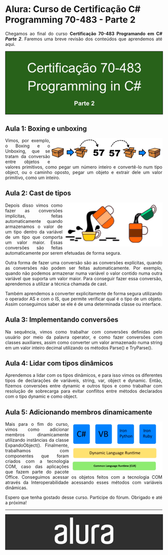 # Alura: Curso de Certificação C# Programming 70-483 - Parte 2

<p align="justify">Chegamos ao final do curso <b>Certificação 70-483 Programando em C# <i>Parte 2</i></b>. Faremos uma breve revisão dos conteúdos que aprendemos até aqui.</p>

<img src="Image01.png" border="1" />

## Aula 1: Boxing e unboxing

<img align="right" width="180px" src="Image02.png" />

<img align="right" width="180px" src="Image03.png" />

<p align="justify">Vimos, por exemplo, o Boxing e o Unboxing, que se tratam da conversão entre objetos e valores primitivos, como pegar um número inteiro e convertê-lo num tipo object, ou o caminho oposto, pegar um objeto e extrair dele um valor primitivo, como um inteiro.</p>

## Aula 2: Cast de tipos

<img align="right" width="120px" src="Image04.png" />

<img align="right" width="200px" src="Image05.png" />

<p align="justify">Depois disso vimos como fazer as conversões implícitas, feitas automaticamente quando armazenamos o valor de um tipo dentro da variável de um tipo que comporta um valor maior. Essas conversões são feitas automaticamente por serem efetuadas de forma segura.</p>

<p align="justify">Outra forma de fazer uma conversão são as conversões explícitas, quando as conversões não podem ser feitas automaticamente. Por exemplo, quando não podemos armazenar numa variável o valor contido numa outra variável que suporta um valor maior. Para conseguir fazer essa conversão, aprendemos a utilizar a técnica chamada de cast.</p>

<p align="justify">Também aprendemos a converter explicitamente de forma segura utilizando o operador AS e com o IS, que permite verificar qual é o tipo de um objeto. Assim conseguimos saber se ele é de uma determinada classe ou interface.</p>

## Aula 3: Implementando conversões

<p align="justify">Na sequência, vimos como trabalhar com conversões definidas pelo usuário por meio da palavra operator, e como fazer conversões com classes auxiliares, assim como converter um valor armazenado numa string em um valor inteiro decimal utilizando os métodos Parse() e TryParse().</p>

## Aula 4: Lidar com tipos dinâmicos

<p align="justify">Aprendemos a lidar com os tipos dinâmicos, e para isso vimos os diferentes tipos de declarações de variáveis, string, var, object e dynamic. Então, fizemos conversões entre dynamic e outros tipos e como trabalhar com resolução de sobrecarga para evitar conflitos entre métodos declarados com o tipo dynamic e como object.</p>

## Aula 5: Adicionando membros dinamicamente

<img align="right" width="300px" src="Image06.png" />

<p align="justify">Mais para o fim do curso, vimos como adicionar membros dinamicamente utilizando instâncias da classe ExpandoObject(). Finalmente, trabalhamos com componentes que foram criados com a tecnologia COM, caso das aplicações que fazem parte do pacote Office. Conseguimos acessar os objetos feitos com a tecnologia COM através da Interoperabilidade acessando esses métodos com variáveis dinâmicas.</p>

<p align="justify">Espero que tenha gostado desse curso. Participe do fórum. Obrigado e até a próxima!</p>

<hr />

<img src="Image07.png" border="1" />

